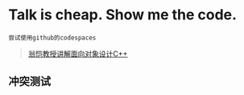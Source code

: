 # Talk is cheap. Show me the code.
```尝试使用github的codespaces```
> [翁恺教授讲解面向对象设计C++](https://www.bilibili.com/video/BV16P4y1o7No?p=1&vd_source=56a9a95cceb72a8249949e4126a9e0bd)
## 冲突测试
